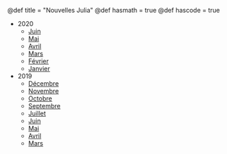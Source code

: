 @def title = "Nouvelles Julia"
@def hasmath = true
@def hascode = true
<!-- Note: by default hasmath == true and hascode == false. You can change this in
the config file by setting hasmath = false for instance and just setting it to true
where appropriate -->

- 2020
    * [Juin](/pages/2020_06/)
    * [Mai](/pages/2020_05/)
    * [Avril](/pages/2020_04/)
    * [Mars](/pages/2020_03/)
    * [Février](/pages/2020_02/)
    * [Janvier](/pages/2020_01/)
- 2019
    * [Décembre](/pages/2019_12/)
    * [Novembre](/pages/2019_11/)
    * [Octobre](/pages/2019_10/)
    * [Septembre](/pages/2019_09/)
    * [Juillet](/pages/2019_07/)
    * [Juin](/pages/2019_06/)
    * [Mai](/pages/2019_05/)
    * [Avril](/pages/2019_04/)
    * [Mars](/pages/2019_03/)
